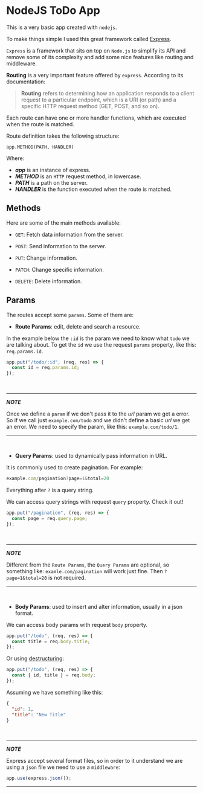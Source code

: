 # NodeJS ToDo App

This is a very basic app created with `nodejs`.

To make things simple I used this great framework called [Express](https://github.com/expressjs/expressjs.com).

`Express` is a framework that sits on top on `Node.js` to simplify its API and remove some of its complexity and add some nice features like routing and middleware.

**Routing** is a very important feature offered by `express`. According to its documentation:

> **Routing** refers to determining how an application responds to a client request to a particular endpoint, which is a URI (or path) and a specific HTTP request method (GET, POST, and so on).

Each route can have one or more handler functions, which are executed when the route is matched.

Route definition takes the following structure:

```
app.METHOD(PATH, HANDLER)
```

Where:

- _**app**_ is an instance of express.
- _**METHOD**_ is an `HTTP` request method, in lowercase.
- _**PATH**_ is a path on the server.
- _**HANDLER**_ is the function executed when the route is matched.

## Methods

Here are some of the main methods available:

- `GET`: Fetch data information from the server.

- `POST`: Send information to the server.

- `PUT`: Change information.

- `PATCH`: Change specific information.

- `DELETE`: Delete information.

## Params

The routes accept some `params`. Some of them are:

- **Route Params**: edit, delete and search a resource.

In the example below the `:id` is the param we need to know what `todo` we are talking about. To get the `id` we use the request `params` property, like this: `req.params.id`.

```javascript
app.put("/todo/:id", (req, res) => {
  const id = req.params.id;
});
```

<br>

---

**_NOTE_**

Once we define a `param` if we don't pass it to the _url_ param we get a error. So if we call just `example.com/todo` and we didn't define a basic _url_ we get an error. We need to specify the param, like this: `example.com/todo/1`.

---

<br>

- **Query Params**: used to dynamically pass information in URL.

It is commonly used to create pagination. For example:

```javascript
example.com/pagination?page=1&total=20
```

Everything after `?` is a query string.

We can access query strings with request `query` property. Check it out!

```javascript
app.put("/pagination", (req, res) => {
  const page = req.query.page;
});
```

<br>

---

**_NOTE_**

Different from the `Route Params`, the `Query Params` are optional, so something like: `examle.com/pagination` will work just fine. Then `?page=1&total=20` is not required.

---

<br>

- **Body Params**: used to insert and alter information, usually in a json format.

We can access body params with request `body` property.

```javascript
app.put("/todo", (req, res) => {
  const title = req.body.title;
});
```

Or using [destructuring](https://developer.mozilla.org/en-US/docs/Web/JavaScript/Reference/Operators/Destructuring_assignment):

```javascript
app.put("/todo", (req, res) => {
  const { id, title } = req.body;
});
```

Assuming we have something like this:

```json
{
  "id": 1,
  "title": "New Title"
}
```

<br>

---

**_NOTE_**

Express accept several format files, so in order to it understand we are using a `json` file we need to use a `middleware`:

```javascript
app.use(express.json());
```

---
